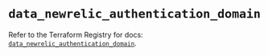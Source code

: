 # `data_newrelic_authentication_domain`

Refer to the Terraform Registry for docs: [`data_newrelic_authentication_domain`](https://registry.terraform.io/providers/newrelic/newrelic/3.36.0/docs/data-sources/authentication_domain).
